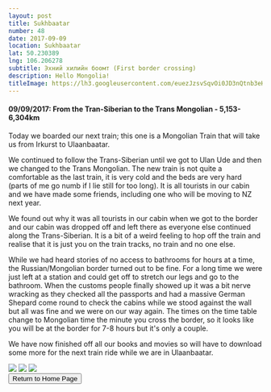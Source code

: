 ```yaml
---
layout: post
title: Sukhbaatar
number: 48
date: 2017-09-09
location: Sukhbaatar
lat: 50.230389
lng: 106.206278
subtitle: Эхний хилийн боомт (First border crossing)
description: Hello Mongolia!
titleImage: https://lh3.googleusercontent.com/euezJzsvSqvOi0JD3nQtnb3eHnV0y3JcIhcHNHGJXpuGDE5dAg-WAjG8MvFMn8QeHSXns_V6eMi4bzcQa_K5IEImYX6xMzihsLSlG29krV7lSWsPH4MmzXmBoudXRczWS9wKGblsolY=w2400
---
```


<h4>09/09/2017: From the Tran-Siberian to the Trans Mongolian - 5,153-6,304km</h4>

Today we boarded our next train; this one is a Mongolian Train that will take us from Irkurst to Ulaanbaatar. 

We continued to follow the Trans-Siberian until we got to Ulan Ude and then we changed to the Trans Mongolian. 
The new train is not quite a comfortable as the last train, it is very cold and the beds are very hard (parts of me go numb if I lie still for too long). It is all tourists in our cabin and we have made some friends, including one who will be moving to NZ next year.

We found out why it was all tourists in our cabin when we got to the border and our cabin was dropped off and left there as everyone else continued along the Trans-Siberian. It is a bit of a weird feeling to hop off the train and realise that it is just you on the train tracks, no train and no one else. 

While we had heard stories of no access to bathrooms for hours at a time, the Russian/Mongolian border turned out to be fine. For a long time we were just left at a station and could get off to stretch our legs and go to the bathroom. When the customs people finally showed up it was a bit nerve wracking as they checked all the passports and had a massive German Shepard come round to check the cabins while we stood against the wall but all was fine and we were on our way again. The times on the time table change to Mongolian time the minute you cross the border, so it looks like you will be at the border for 7-8 hours but it's only a couple. 

We have now finished off all our books and movies so will have to download some more for the next train ride while we are in Ulaanbaatar. 

<img src="https://lh3.googleusercontent.com/BRSIZ_A2p45C8ltEY8WlonG_Xsw05_U5PnHcg8Ol_SZRdqVPHfRkM1Emy_HN7E8dTKB2CnpludG-75TWfeu-r83k0xLEWxb19WUSjW75D7J8_ZQvOCH2Rhxb5HfN-dh528J_fIkWxx4=w2400" class="image1">
<img src="https://lh3.googleusercontent.com/ctXME6euHHIP2ZxhWYj-TwlfnaO1dVcbTRi4gNBP5EQdtLwfW0QNXl2ANmbvWDCBVQUqxpgnv7ZXv34GXA5A6_pbP9FtjaA8s5RisGc1u9SZuc7T7PBRQkw_PDeEZI3Vr5eIBLWmdP4=w2400" class="image1">
<img src="https://lh3.googleusercontent.com/WgbAeF3uw57N5z59inqryz7kUavoZsiiWqfGMlo11bFWDJc5JUbJsolGlPCoKqBmvIXlJ_IXQyFJwM1dHgLNBsrkIiybYvM_SATK3U02WDqaMFyBvpW3lPhmyjqPOwhBEcG-JSup6Q8=w2400" class="image1">

<div class="wrapper">
  <input type="button" class="button" value="Return to Home Page" onclick="self.close()">
</div>
